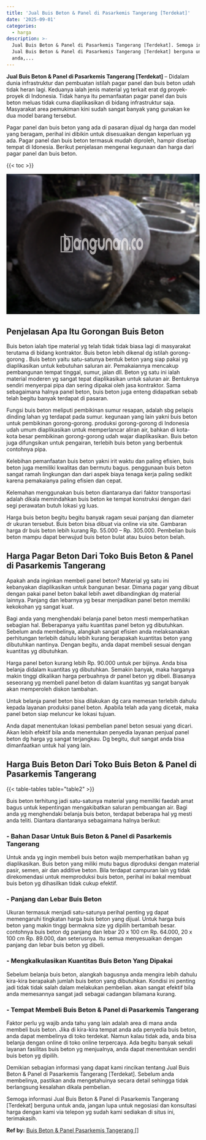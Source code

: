 ```yaml
---
title: 'Jual Buis Beton & Panel di Pasarkemis Tangerang [Terdekat]'
date: '2025-09-01'
categories:
  - harga
description: >-
  Jual Buis Beton & Panel di Pasarkemis Tangerang [Terdekat]. Semoga informasi
  Jual Buis Beton & Panel di Pasarkemis Tangerang [Terdekat] berguna untuk
  anda,...
---
```


**Jual Buis Beton & Panel di Pasarkemis Tangerang \[Terdekat\]** – Didalam dunia infrastruktur dan pembuatan istilah pagar panel dan buis beton udah tidak heran lagi. Keduanya ialah jenis material yg terkait erat dg proyek-proyek di Indonesia. Tidak hanya itu pemanfaatan pagar panel dan buis beton meluas tidak cuma diaplikasikan di bidang infrastruktur saja. Masyarakat area pemukiman kini sudah sangat banyak yang gunakan ke dua model barang tersebut.

Pagar panel dan buis beton yang ada di pasaran dijual dg harga dan model yang beragam, perihal ini dibikin untuk disesuaikan dengan keperluan yg ada. Pagar panel dan buis beton termasuk mudah diproleh, hampir disetiap tempat di Idonesia. Berikut penjelasan mengenai kegunaan dan harga dari pagar panel dan buis beton.

{{< toc >}}

![Jual Buis Beton & Panel di Pasarkemis Tangerang [Terdekat]](/images/jual-panel-buis-beton-murah-32.png)

## Penjelasan Apa Itu Gorongan Buis Beton

Buis beton ialah tipe material yg telah tidak tidak biasa lagi di masyarakat terutama di bidang kontraktor. Buis beton lebih dikenal dg istilah gorong-gorong . Buis beton yaitu satu-satunya bentuk beton yang siap pakai yg diaplikasikan untuk kebutuhan saluran air. Pemakaiannya mencakup pembangunan tempat tinggal, sumur, jalan dll. Beton yg satu ini ialah material moderen yg sangat tepat diaplikasikan untuk saluran air. Bentuknya sendiri menyerpai pipa dan sering dipakai oleh jasa kontraktor. Sama sebagaimana halnya panel beton, buis beton juga enteng didapatkan sebab telah begitu banyak terdapat di pasaran.

Fungsi buis beton meliputi pembikinan sumur resapan, adalah sbg pelapis dinding lahan yg terdapat pada sumur. kegunaan yang lain yakni buis beton untuk pembikinan gorong-gorong. produksi gorong-gorong di Indonesia udah umum diaplikasikan untuk memperlancar aliran air, bahkan di kota-kota besar pembikinan gorong-gorong udah wajar diaplikasikan. Buis beton juga difungsikan untuk pengairan, terlebih buis beton yang berbentuk contohnya pipa.

Kelebihan pemanfaatan buis beton yakni irit waktu dan paling efisien, buis beton juga memiliki kwalitas dan bermutu bagus. penggunaan buis beton sangat ramah lingkungan dan dari aspek biaya tenaga kerja paling sedikit karena pemakaianya paling efisien dan cepat.

Kelemahan menggunakan buis beton diantaranya dari faktor transportasi adalah dikala memindahkan buis beton ke tempat konstruksi dengan dari segi perawatan butuh lokasi yg luas.

Harga buis beton begitu begitu banyak ragam seuai panjang dan diameter dr ukuran tersebut. Buis beton bisa dibuat via online via site. Gambaran harga dr buis beton lebih kurang Rp. 55.000 – Rp. 305.000. Pembelian buis beton mampu dapat berwujud buis beton bulat atau buios beton belah.

## Harga Pagar Beton Dari Toko Buis Beton & Panel di Pasarkemis Tangerang

Apakah anda inginkan membeli panel beton? Material yg satu ini kebanyakan diaplikasikan untuk bangunan besar. Dimana pagar yang dibuat dengan pakai panel beton bakal lebih awet dibandingkan dg material lainnya. Panjang dan lebarnya yg besar menjadikan panel beton memiliki kekokohan yg sangat kuat.

Bagi anda yang menghendaki belanja panel beton mesti memperhatikan sebagian hal. Beberapanya yaitu kuantitas panel beton yg dibutuhkan. Sebelum anda membelinya, alangkah sangat efisien anda melaksanakan perhitungan terlebih dahulu lebih kurang berapakah kuantitas beton yang dibutuhkan nantinya. Dengan begitu, anda dapat membeli sesuai dengan kuantitas yg dibutuhkan.

Harga panel beton kurang lebih Rp. 90.000 untuk per bijinya. Anda bisa belanja didalam kuantitas yg dibutuhkan. Semakin banyak, maka harganya makin tinggi dikalikan harga perbuahnya dr panel beton yg dibeli. Biasanya seseorang yg membeli panel beton di dalam kuantitas yg sangat banyak akan memperoleh diskon tambahan.

Untuk belanja panel beton bisa dilakukan dg cara memesan terlebih dahulu kepada layanan produksi panel beton. Apabila telah ada yang dicetak, maka panel beton siap meluncur ke lokasi tujuan.

Anda dapat menentukan lokasi pembelian panel beton sesuai yang dicari. Akan lebih efektif bila anda menentukan penyedia layanan penjual panel beton dg harga yg sangat terjangkau. Dg begitu, duit sangat anda bisa dimanfaatkan untuk hal yang lain.

## Harga Buis Beton Dari Toko Buis Beton & Panel di Pasarkemis Tangerang

{{< table-tables table="table2" >}}

Buis beton terhitung jadi satu-satunya material yang memiliki faedah amat bagus untuk kepentingan mengakibatkan saluran pembuangan air. Bagi anda yg menghendaki belanja buis beton, terdapat beberapa hal yg mesti anda teliti. Diantara diantaranya sebagaimana halnya berikut:

### \- Bahan Dasar Untuk Buis Beton & Panel di Pasarkemis Tangerang

Untuk anda yg ingin membeli buis beton wajib memperhatikan bahan yg diaplikasikan. Buis beton yang miliki mutu bagus diproduksi dengan material pasir, semen, air dan additive beton. Bila terdapat campuran lain yg tidak direkomendasi untuk memproduksi buis beton, perihal ini bakal membuat buis beton yg dihasilkan tidak cukup efektif.

### \- Panjang dan Lebar Buis Beton

Ukuran termasuk menjadi satu-satunya perihal penting yg dapat memengaruhi tingkatan harga buis beton yang dijual. Untuk harga buis beton yang makin tinggi bermakna size yg dipilih bertambah besar. contohnya buis beton dg panjang dan lebar 20 x 100 cm Rp. 64.000, 20 x 100 cm Rp. 89.000, dan seterusnya. Itu semua menyesuaikan dengan panjang dan lebar buis beton yg dibeli.

### \- Mengkalkulasikan Kuantitas Buis Beton Yang Dipakai

Sebelum belanja buis beton, alangkah bagusnya anda mengira lebih dahulu kira-kira berapakah jumlah buis beton yang dibutuhkan. Kondisi ini penting jadi tidak tidak salah dalam melakukan pembelian. akan sangat efektif bila anda memesannya sangat jadi sebagai cadangan bilamana kurang.

### \- Tempat Membeli Buis Beton & Panel di Pasarkemis Tangerang

Faktor perlu yg wajib anda tahu yang lain adalah area di mana anda membeli buis beton. Jika di kira-kira tempat anda ada penyedia buis beton, anda dapat membelinya di toko terdekat. Namun kalau tidak ada, anda bisa belanja dengan online di toko online terpercaya. Ada begitu banyak sekali layanan fasilitas buis beton yg menjualnya, anda dapat menentukan sendiri buis beton yg dipilih.

Demikian sebagian informasi yang dapat kami rincikan tentang Jual Buis Beton & Panel di Pasarkemis Tangerang \[Terdekat\]. Sebelum anda membelinya, pastikan anda mengetahuinya secara detail sehingga tidak berlangsung kesalahan dikala pembelian.

Semoga informasi Jual Buis Beton & Panel di Pasarkemis Tangerang \[Terdekat\] berguna untuk anda, jangan lupa untuk negosiasi dan konsultasi harga dengan kami via telepon yg sudah kami sediakan di situs ini, terimakasih.

**Ref by:** [Buis Beton & Panel Pasarkemis Tangerang []](https://id.wikipedia.org/wiki/Buis)
